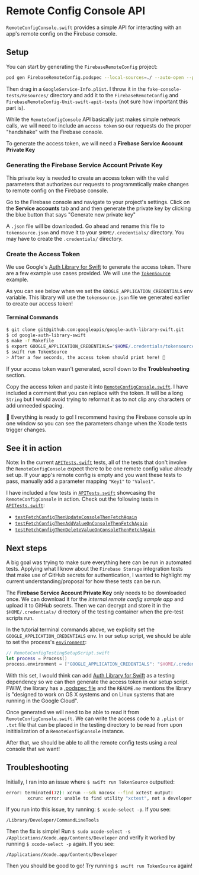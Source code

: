# Remote Config Console API

`RemoteConfigConsole.swift` provides a simple API for interacting with an app's remote config on the Firebase console.

## Setup

You can start by generating the `FirebaseRemoteConfig` project: 
```bash
pod gen FirebaseRemoteConfig.podspec --local-sources=./ --auto-open --platforms=ios
```

Then drag in a `GoogleService-Info.plist`. I throw it in the `fake-console-tests/Resources/` directory and add it to the `FirebaseRemoteConfig` and `FirebaseRemoteConfig-Unit-swift-apit-tests` (not sure how important this part is).


While the `RemoteConfigConsole` API basically just makes simple network calls, we will need to include an `access token` so our requests do the proper "handshake" with the Firebase console.

To generate the access token, we will need a **Firebase Service Account Private Key**

### Generating the Firebase Service Account Private Key
This private key is needed to create an access token with the valid parameters that authorizes our requests to programmtically make changes to remote config on the Firebase console.  

Go to the Firebase console and navigate to your project's settings. Click on the **Service accounts** tab and and then generate the private key by clicking the blue button that says "Generate new private key"

A `.json` file will be downloaded. Go ahead and rename this file to `tokensource.json` and move it to your `$HOME/.credentials/` directory. You may have to create the `.credentials/` directory.

### Create the Access Token
We use Google's [Auth Library for Swift](https://github.com/googleapis/google-auth-library-swift) to generate the access token. There are a few example use cases provided. We will use the [`TokenSource`](https://github.com/googleapis/google-auth-library-swift/blob/master/Sources/Examples/TokenSource/main.swift) example.

As you can see below when we set the `GOOGLE_APPLICATION_CREDENTIALS` env variable. This library will use the `tokensource.json` file we generated earlier to create our access token!

#### Terminal Commands
```bash
$ git clone git@github.com:googleapis/google-auth-library-swift.git
$ cd google-auth-library-swift
$ make -f Makefile
$ export GOOGLE_APPLICATION_CREDENTIALS="$HOME/.credentials/tokensource.json"
$ swift run TokenSource
> After a few seconds, the access token should print here! 🥳
```
If your access token wasn't generated, scroll down to the **Troubleshooting** section.  

Copy the access token and paste it into [`RemoteConfigConsole.swift`](https://github.com/firebase/firebase-ios-sdk/blob/master/FirebaseRemoteConfig/Tests/SwiftAPI/RemoteConfigConsole.swift). I have included a comment that you can replace with the token. It will be a long `String` but I would avoid trying to reformat it as to not clip any characters or add unneeded spacing.

🚀 Everything is ready to go! I recommend having the Firebase console up in one window so you can see the parameters change when the Xcode tests trigger changes. 

## See it in action

Note: In the current [`APITests.swift`](https://github.com/firebase/firebase-ios-sdk/blob/master/FirebaseRemoteConfig/Tests/SwiftAPI/APITests.swift) tests, all of the tests that don't involve the `RemoteConfigConsole` expect there to be one remote config value already set up. If your app's remote config is empty and you want these tests to pass, manually add a parameter mapping `"Key1"` to `"Value1"`.

I have included a few tests in [`APITests.swift`](https://github.com/firebase/firebase-ios-sdk/blob/master/FirebaseRemoteConfig/Tests/SwiftAPI/APITests.swift) showcasing the  `RemoteConfigConsole` in action. Check out the following tests in [`APITests.swift`](https://github.com/firebase/firebase-ios-sdk/blob/master/FirebaseRemoteConfig/Tests/SwiftAPI/APITests.swift):
- [`testFetchConfigThenUpdateConsoleThenFetchAgain`](https://github.com/firebase/firebase-ios-sdk/blob/master/FirebaseRemoteConfig/Tests/SwiftAPI/APITests.swift#L192)
- [`testFetchConfigThenAddValueOnConsoleThenFetchAgain`](https://github.com/firebase/firebase-ios-sdk/blob/master/FirebaseRemoteConfig/Tests/SwiftAPI/APITests.swift#L229)
- [`testFetchConfigThenDeleteValueOnConsoleThenFetchAgain`](https://github.com/firebase/firebase-ios-sdk/blob/master/FirebaseRemoteConfig/Tests/SwiftAPI/APITests.swift#L264)

## Next steps
A big goal was trying to make sure everything here can be run in automated tests. Applying what I know about the `Firebase Storage` integration tests that make use of GitHub secrets for authentication, I wanted to highlight my current understanding/proposal for how these tests can be run.

The **Firebase Service Account Private Key** only needs to be downloaded once. We can download it for the *internal remote config sample app* and upload it to GitHub secrets. Then we can decrypt and store it in the `$HOME/.credentials/` directory of the testing container when the pre-test scripts run.

In the tutorial terminal commands above, we explicity set the `GOOGLE_APPLICATION_CREDENTIALS` env.
In our setup script, we should be able to set the process's [`environment`](https://developer.apple.com/documentation/foundation/process/1409412-environment):
```swift
// RemoteConfigTestingSetupScript.swift
let process = Process()
process.environment = ["GOOGLE_APPLICATION_CREDENTIALS": "$HOME/.credentials/tokensource.json"]
```  

With this set, I would think can add [Auth Library for Swift](https://github.com/googleapis/google-auth-library-swift) as a testing dependency so we can then generate the access token in our setup script. FWIW, the library has a [.podspec file](https://github.com/googleapis/google-auth-library-swift/blob/2900612d315d270c5c42df64fbbccbf8815231bf/AuthLibrary.podspec) and the `README.me` mentions the library is "designed to work on OS X systems and on Linux systems that are running in the Google Cloud".

Once generated we will need to be able to read it from  `RemoteConfigConsole.swift`. We can write the access code to a `.plist` or `.txt` file that can be placed in the testing directory to be read from upon inititialization of a `RemoteConfigConsole` instance.  

After that, we should be able to all the remote config tests using a real console that we want!


## Troubleshooting
Initially, I ran into an issue where `$ swift run TokenSource` outputted:
```bash
error: terminated(72): xcrun --sdk macosx --find xctest output:
        xcrun: error: unable to find utility "xctest", not a developer tool or in PATH
```
If you run into this issue, try running: `$ xcode-select -p`. If you see:
```
/Library/Developer/CommandLineTools
```
Then the fix is simple! Run `$ sudo xcode-select -s /Applications/Xcode.app/Contents/Developer` and verify it worked by running  `$ xcode-select -p` again. If you see:
```
/Applications/Xcode.app/Contents/Developer
```
Then you should be good to go! Try running `$ swift run TokenSource` again!
